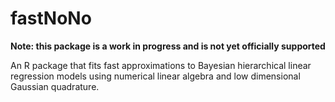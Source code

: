 # fastNoNo

**Note: this package is a work in progress and is not yet officially supported**

An R package that fits fast approximations to Bayesian hierarchical linear regression models 
using numerical linear algebra and low dimensional Gaussian quadrature.
